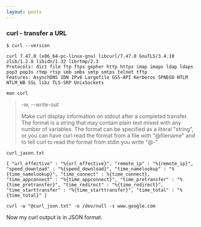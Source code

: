 ```yaml
---
layout: posts
---
```


### curl - transfer a URL

`$ curl --version`

```
curl 7.47.0 (x86_64-pc-linux-gnu) libcurl/7.47.0 GnuTLS/3.4.10 zlib/1.2.8 libidn/1.32 librtmp/2.3
Protocols: dict file ftp ftps gopher http https imap imaps ldap ldaps pop3 pop3s rtmp rtsp smb smbs smtp smtps telnet tftp 
Features: AsynchDNS IDN IPv6 Largefile GSS-API Kerberos SPNEGO NTLM NTLM_WB SSL libz TLS-SRP UnixSockets
```

`man curl`

> -w, --write-out <format>
> 
> Make curl display information on stdout after a completed transfer. The format is a string that may contain plain text mixed with any number of variables. The format can be specified as a literal "string", or you can have curl read the format from a file with "@filename" and to tell curl to read the format from stdin you write "@-".

`curl_jason.txt`

```
{ "url_effective" : "%{url_effective}", "remote_ip" : "%{remote_ip}", "speed_download" : "%{speed_download}", "time_namelookup" : "%{time_namelookup}", "time_connect" : %{time_connect}, "time_appconnect" : "%{time_appconnect}", "time_pretransfer" : "%{time_pretransfer}", "time_redirect" : "%{time_redirect}", "time_starttransfer" : "%{time_starttransfer}", "time_total" : "%{time_total}" }
```

`curl -w "@curl_json.txt" -o /dev/null -s www.google.com`

Now my curl output is in JSON format.
